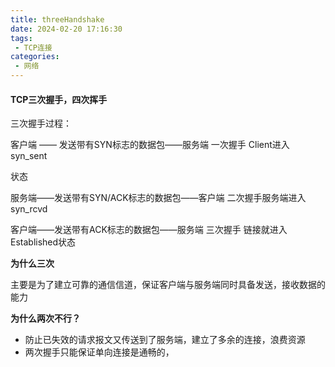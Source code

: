 ```yaml
---
title: threeHandshake
date: 2024-02-20 17:16:30
tags: 
 - TCP连接
categories: 
 - 网络
---
```


#### TCP三次握手，四次挥手

三次握手过程：

客户端 —— 发送带有SYN标志的数据包——服务端   一次握手 Client进入syn_sent

状态

服务端——发送带有SYN/ACK标志的数据包——客户端  二次握手服务端进入syn_rcvd

客户端——发送带有ACK标志的数据包——服务端  三次握手 链接就进入Established状态



**为什么三次**

主要是为了建立可靠的通信信道，保证客户端与服务端同时具备发送，接收数据的能力

**为什么两次不行？**

- 防止已失效的请求报文又传送到了服务端，建立了多余的连接，浪费资源
- 两次握手只能保证单向连接是通畅的，